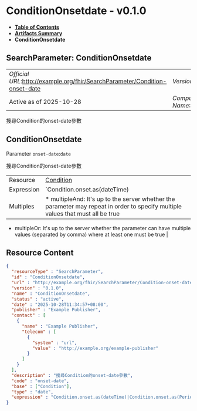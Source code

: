 # ConditionOnsetdate - v0.1.0

* [**Table of Contents**](toc.md)
* [**Artifacts Summary**](artifacts.md)
* **ConditionOnsetdate**

## SearchParameter: ConditionOnsetdate 

| | |
| :--- | :--- |
| *Official URL*:http://example.org/fhir/SearchParameter/Condition-onset-date | *Version*:0.1.0 |
| Active as of 2025-10-28 | *Computable Name*:ConditionOnsetdate |

 
搜尋Condition的onset-date參數 

## ConditionOnsetdate

Parameter `onset-date`:`date`

搜尋Condition的onset-date參數

| | |
| :--- | :--- |
| Resource | [Condition](http://hl7.org/fhir/R4/condition.html) |
| Expression | `Condition.onset.as(dateTime)|Condition.onset.as(Period)` |
| Multiples | * multipleAnd: It's up to the server whether the parameter may repeat in order to specify multiple values that must all be true
* multipleOr: It's up to the server whether the parameter can have multiple values (separated by comma) where at least one must be true
 |



## Resource Content

```json
{
  "resourceType" : "SearchParameter",
  "id" : "ConditionOnsetdate",
  "url" : "http://example.org/fhir/SearchParameter/Condition-onset-date",
  "version" : "0.1.0",
  "name" : "ConditionOnsetdate",
  "status" : "active",
  "date" : "2025-10-28T11:34:57+08:00",
  "publisher" : "Example Publisher",
  "contact" : [
    {
      "name" : "Example Publisher",
      "telecom" : [
        {
          "system" : "url",
          "value" : "http://example.org/example-publisher"
        }
      ]
    }
  ],
  "description" : "搜尋Condition的onset-date參數",
  "code" : "onset-date",
  "base" : ["Condition"],
  "type" : "date",
  "expression" : "Condition.onset.as(dateTime)|Condition.onset.as(Period)"
}

```

